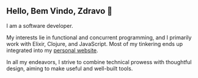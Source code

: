 ## Hello, Bem Vindo, Zdravo 👋

I am a software developer.

My interests lie in functional and concurrent programming, and I primarily work with Elixir, Clojure, and JavaScript.
Most of my tinkering ends up integrated into my [personal website](https://draconic-systems.com).

In all my endeavors, I strive to combine technical prowess with thoughtful design, aiming to make useful and well-built tools.
